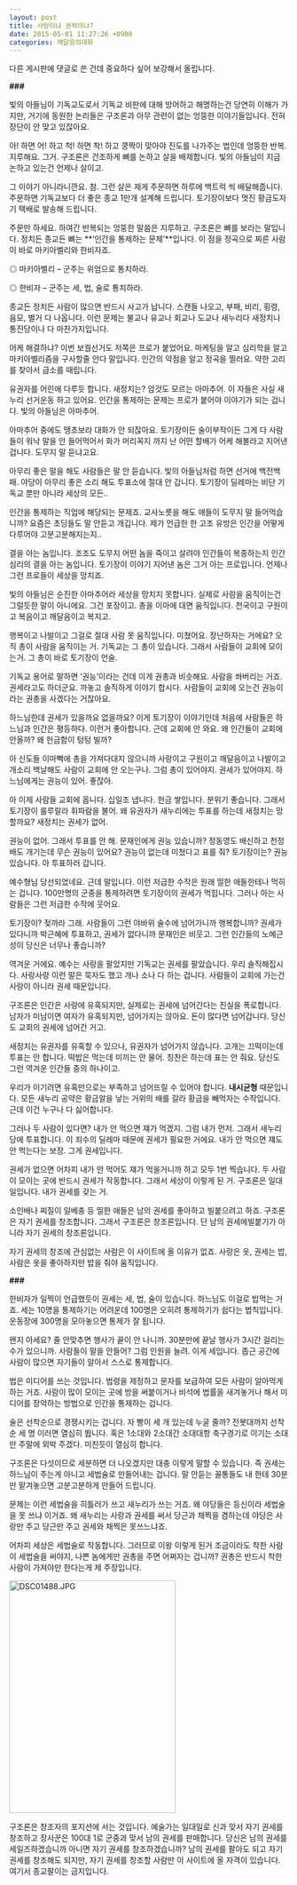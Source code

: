 ```yaml
---
layout: post
title: 사랑이냐 권력이냐?
date: 2015-05-01 11:27:26 +0900
categories: 깨달음의대화
---
```

다른 게시판에 댓글로 쓴 건데 중요하다 싶어 보강해서 올립니다.

  


 **###**

  
       
      
빛의 아들님이 기독교도로서 기독교 비판에 대해 방어하고 해명하는건 당연히 이해가 가지만, 거기에 동원한 논리들은 구조론과 아무 관련이 없는 엉뚱한 이야기들입니다. 전혀 장단이 안 맞고 있잖아요.

  


아! 하면 어! 하고 척! 하면 착! 하고 쿵짝이 맞아야 진도를 나가주는 법인데 엉뚱한 반복. 지루해요. 그거. 구조론은 건조하게 뼈를 논하고 살을 배제합니다. 빛의 아들님이 지금 논하고 있는건 언제나 살이고.

  


그 이야기 아니라니깐요. 참. 그런 살은 제게 주문하면 하루에 백트럭 씩 배달해줍니다. 주문하면 기독교보다 더 좋은 종교 1만개 설계해 드립니다. 토기장이보다 멋진 황금도자기 택배로 발송해 드립니다. 

  


주문만 하세요. 하여간 반복되는 엉뚱한 말씀은 지루하고. 구조론은 뼈를 보라는 말입니다. 정치든 종교든 뼈는 **‘인간을 통제하는 문제’**입니다. 이 점을 정곡으로 찌른 사람이 바로 마키아벨리와 한비자죠. 

  


◎ 마키아벨리 – 군주는 위엄으로 통치하라.

◎ 한비자 – 군주는 세, 법, 술로 통치하라. 

  


종교든 정치든 사람이 많으면 반드시 사고가 납니다. 스캔들 나오고, 부패, 비리, 횡령, 음모, 별거 다 나옵니다. 이런 문제는 불교나 유교나 회교나 도교나 새누리다 새정치나 통진당이나 다 마찬가지입니다. 

  


어케 해결하냐? 이번 보궐선거도 저쪽은 프로가 붙었어요. 마케팅을 알고 심리학을 알고 마키아벨리즘을 구사할줄 안다 말입니다. 인간의 약점을 알고 정곡을 찔러요. 약한 고리를 찾아서 급소를 때립니다. 

  


유권자를 어린애 다루듯 합니다. 새정치는? 암것도 모르는 아마추어. 이 자들은 사실 새누리 선거운동 하고 있어요. 인간을 통제하는 문제는 프로가 붙어야 이야기가 되는 겁니다. 빛의 아들님은 아마추어.

  


아마추어 중에도 땡초보라 대화가 안 되잖아요. 토기장이든 술이부작이든 그게 다 사람들이 워낙 말을 안 들어먹어서 화가 머리꼭지 까지 난 어떤 할배가 어케 해볼라고 지어낸 겁니다. 도무지 말 듣냐고요. 

  


아무리 좋은 말을 해도 사람들은 말 안 듣습니다. 빛의 아들님처럼 하면 선거에 백전백패. 야당이 아무리 좋은 소리 해도 투표소에 절대 안 갑니다. 토기장이 딜레마는 비단 기독교 뿐만 아니라 세상의 모든..

  


인간을 통제하는 직업에 해당되는 문제죠. 교사노릇을 해도 애들이 도무지 말 들어먹습니까? 요즘은 초딩들도 말 안듣고 개깁니다. 제가 언급한 한 고조 유방은 인간을 어떻게 다루어야 고분고분해지는지.. 

  


결을 아는 놈입니다. 조조도 도무지 어떤 놈을 죽이고 살려야 인간들이 복종하는지 인간심리의 결을 아는 놈입니다. 토기장이 이야기 지어낸 놈은 그거 아는 프로입니다. 언제나 그런 프로들이 세상을 망치죠. 

  


빛의 아들님은 순진한 아마추어라 세상을 망치지 못합니다. 실제로 사람을 움직이는건 그럴듯한 말이 아니에요. 그건 포장이고. 총을 이마에 대면 움직입니다. 천국이고 구원이고 복음이고 깨달음이고 복지고. 

  


행복이고 나발이고 그걸로 절대 사람 못 움직입니다. 미쳤어요. 장난하자는 거에요? 오직 총이 사람을 움직이는 거. 기독교는 그 총이 있습니다. 그래서 사람들이 교회에 모이는거. 그 총이 바로 토기장이 언술. 

  


기독교 용어로 말하면 ‘권능’이라는 건데 이게 권총과 비슷해요. 사람을 쏴버리는 거죠. 권세라고도 하더군요. 까놓고 솔직하게 이야기 합시다. 사람들이 교회에 오는건 권능이라는 권총을 사겠다는 거잖아요. 

  


하느님한데 권세가 있을까요 없을까요? 이게 토기장이 이야기인데 처음에 사람들은 하느님과 인간은 평등하다. 이런거 좋아합니다. 근데 교회에 안 와요. 왜 인간들이 교회에 안올까? 왜 헌금함이 텅텅 빌까? 

  


아 신도들 이마빡에 총을 가져다대지 않으니까 사랑이고 구원이고 깨달음이고 나발이고 개소리 백날해도 사람이 교회에 안 오는구나. 그럼 총이 있어야지. 권세가 있어야지. 하느님에게는 권능이 있어. 좋잖아. 

  


아 이제 사람들 교회에 옵니다. 십일조 냅니다. 헌금 쌓입니다. 분위기 좋습니다. 그래서 토기장이 룰루랄라 휘파람을 불어. 왜 유권자가 새누리에는 투표를 하는데 새정치는 망할까요? 새정치는 권세가 없어. 

  


권능이 없어. 그래서 투표를 안 해. 문재인에게 권능 있습니까? 정동영도 배신하고 천정배도 개기는데 무슨 권능이 있어요? 권능이 없는데 미쳤다고 표를 줘? 토기장이는? 권능 있습니다. 아 투표하러 갑니다. 

  


예수형님 당선되었네요. 근데 말입니다. 이런 저급한 수작은 원래 띨한 애들한테나 먹히는 겁니다. 100만명의 군중을 통제하려면 토기장이의 권세가 먹힙니다. 그러나 아는 사람들은 그런 저급한 수작에 웃어요.

  


토기장이? 젖까라 그래. 사람들이 그런 야바위 술수에 넘어가니까 행복합니까? 권세가 있다니까 박근혜에 투표하고, 권세가 없다니까 문재인은 비웃고. 그런 인간들의 노예근성이 당신은 너무나 좋습니까? 

  


역겨운 거에요. 예수는 사랑을 팔았지만 기독교는 권세를 팔았습니다. 우리 솔직해집시다. 사랑사랑 이런 말은 묵자도 했고 개나 소나 다 하는 겁니다. 사람들이 교회에 가는건 사랑이 아니라 권세 때문입니다. 

  


구조론은 인간은 사랑에 유혹되지만, 실제로는 권세에 넘어간다는 진실을 폭로합니다. 남자가 미남이면 여자가 유혹되지만, 넘어가지는 않아요. 돈이 많다면 넘어갑니다. 당신도 교회의 권세에 넘어간 거고.

  


새정치는 유권자를 유혹할 수 있으나, 유권자가 넘어가지 않습니다. 고개는 끄떡이는데 투표는 안 합니다. 떡밥은 먹는데 미끼는 안 물어. 칭찬은 하는데 표는 안 줘요. 당신도 그런 역겨운 인간들 중의 하나이고. 

  


우리가 이기려면 유혹만으로는 부족하고 넘어뜨릴 수 있어야 합니다. **내시균형** 때문입니다. 모든 새누리 공약은 황금알을 낳는 거위의 배를 갈라 황금을 빼먹자는 수작입니다. 근데 이건 누구나 다 싫어합니다.

  


그러나 두 사람이 있다면? 내가 안 먹으면 쟤가 먹겠지. 그럼 내가 먼저. 그래서 새누리당에 투표합니다. 이 죄수의 딜레마 때문에 권세가 필요한 거에요. 내가 안 먹으면 쟤도 안 먹는다는 보장. 그게 권세입니다.

  


권세가 없으면 어차피 내가 안 먹어도 쟤가 먹을거니까 하고 모두 1번 찍습니다. 두 사람이 모이는 곳에 반드시 권세가 작동합니다. 그래서 세상이 이렇게 된 거. 구조론은 일대일입니다. 내가 권세를 갖는 거. 

  


소인배나 찌질이 일베충 등 띨한 애들은 남의 권세를 좋아하고 빌붙으려고 하죠. 구조론은 자기 권세를 창조합니다. 그래서 구조론은 창조론입니다. 단 남의 권세에빌붙기가 아니라 자기 권세의 창조론입니다. 

  


자기 권세의 창조에 관심없는 사람은 이 사이트에 올 이유가 없죠. 사랑은 옷, 권세는 밥, 사람은 옷을 좋아하지만 밥을 줘야 움직입니다.

  


**###**

  


한비자가 일찍이 언급했듯이 권세는 세, 법, 술이 있습니다. 하느님도 이걸로 밥먹는 거죠. 세는 10명을 통제하기는 어려운데 100명은 오히려 통제하기가 쉽다는 법칙입니다. 운동장에 300명을 모아놓으면 통제가 잘 됩니다.

  


왠지 아세요? 줄 안맞추면 행사가 끝이 안 나니까. 30분만에 끝날 행사가 3시간 걸리는 수가 있으니까. 사람들이 말을 안들어? 그럼 인원을 늘려. 이게 세입니다. 좁근 공간에 사람이 많으면 자기들이 알아서 스스로 통제합니다.

  


법은 미디어를 쓰는 것입니다. 법령을 제정하고 문자를 보급하여 모든 사람이 알아먹게 하는 거죠. 사람이 많이 모이는 곳에 방을 써붙이거나 비석에 법률을 새겨놓거나 해서 미디어를 장악하는 방법으로 인간을 통제하는 겁니다.

  


술은 선착순으로 경쟁시키는 겁니다. 자 빵이 세 개 있는데 누굴 줄까? 전봇대까지 선착순 세 명 이러면 열심히 뜁니다. 혹은 1소대와 2소대간 소대대항 축구경기로 이기는 소대만 주말에 외박 주겠다. 미친듯이 열심히 합니다.

  


구조론은 다섯이므로 세분하면 더 나오겠지만 대충 이렇게 말할 수 있습니다. 즉 권세는 하느님이 주는게 아니고 세법술로 만들어내는 겁니다. 말 안듣는 꼴통들도 내 한테 30분만 맡겨놓으면 고분고분하게 만들어 드립니다.

  


문제는 이런 세법술을 히틀러가 쓰고 새누리가 쓰는 거죠. 왜 야당들은 등신이라 세법술을 못 쓰냐 이거죠. 왜 새누리는 사랑과 권세를 써서 당근과 채찍을 겸하는데 야당은 사랑만 주고 당근만 주고 권세와 채찍은 못쓰느냐죠.

  


어차피 세상은 세법술로 작동합니다. 그러므로 이왕 이렇게 된거 조금이라도 착한 사람이 세법술을 써야지, 나쁜 놈에게만 권총을 주면 어쩌자는 겁니까? 권총은 반드시 착한 사람이 가져야만 한다는게 제 주장입니다.

  




  



<img src="assets/attach/images/198/694/586/DSC01488.JPG" alt="DSC01488.JPG" width="300" height="419" />   


  


구조론은 창조자의 포지션에 서는 것입니다. 예술가는 일대일로 신과 맞서 자기 권세를 창조하고 장사꾼은 100대 1로 군중과 맞서 남의 권세를 판매합니다. 당신은 남의 권세를 세일즈하겠습니까 아니면 자기 권세를 창조하겠습니까? 남의 권세를 팔아도 되고 자기 권세를 창조해도 되지만, 자기 권세를 창조할 사람만 이 사이트에 올 자격이 있습니다. 여기서 종교팔이는 금지입니다.
